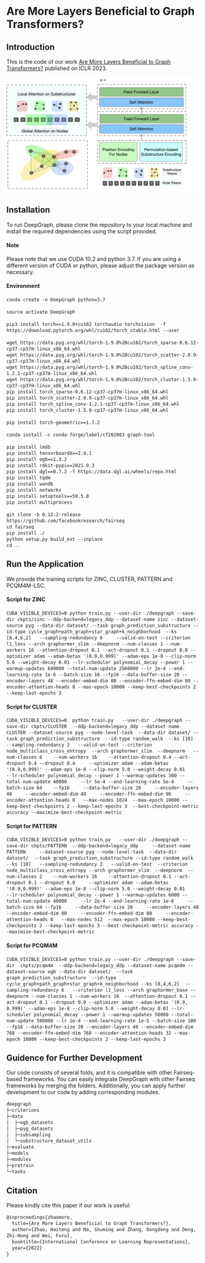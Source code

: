 # Are More Layers Beneficial to Graph Transformers?


## Introduction

This is the code of our work [Are More Layers Beneficial to Graph Transformers?](https://openreview.net/pdf?id=uagC-X9XMi8) published on ICLR 2023.
<div align=center>
<img src="https://github.com/zhao-ht/DeepGraph/blob/master/overview.png" width="600px">
</div>




## Installation
To run DeepGraph, please clone the repository to your local machine and install the required dependencies using the script provided.
#### Note
Please note that we use CUDA 10.2 and python 3.7. If you are using a different version of CUDA or python, please adjust the package version as necessary.
#### Environment
```
conda create -n DeepGraph python=3.7

source activate DeepGraph

pip3 install torch==1.9.0+cu102 torchaudio torchvision  -f https://download.pytorch.org/whl/cu102/torch_stable.html --user

wget https://data.pyg.org/whl/torch-1.9.0%2Bcu102/torch_sparse-0.6.12-cp37-cp37m-linux_x86_64.whl
wget https://data.pyg.org/whl/torch-1.9.0%2Bcu102/torch_scatter-2.0.9-cp37-cp37m-linux_x86_64.whl
wget https://data.pyg.org/whl/torch-1.9.0%2Bcu102/torch_spline_conv-1.2.1-cp37-cp37m-linux_x86_64.whl
wget https://data.pyg.org/whl/torch-1.9.0%2Bcu102/torch_cluster-1.5.9-cp37-cp37m-linux_x86_64.whl
pip install torch_sparse-0.6.12-cp37-cp37m-linux_x86_64.whl 
pip install torch_scatter-2.0.9-cp37-cp37m-linux_x86_64.whl  
pip install torch_spline_conv-1.2.1-cp37-cp37m-linux_x86_64.whl 
pip install torch_cluster-1.5.9-cp37-cp37m-linux_x86_64.whl 

pip install torch-geometric==1.7.2

conda install -c conda-forge/label/cf202003 graph-tool

pip install lmdb
pip install tensorboardX==2.4.1
pip install ogb==1.3.2
pip install rdkit-pypi==2021.9.3
pip install dgl==0.7.2 -f https://data.dgl.ai/wheels/repo.html
pip install tqdm
pip install wandb
pip install networkx
pip install setuptools==59.5.0
pip install multiprocess

git clone -b 0.12.2-release https://github.com/facebookresearch/fairseq
cd fairseq
pip install ./
python setup.py build_ext --inplace
cd ..

```


## Run the Application

We provide the training scripts for ZINC, CLUSTER, PATTERN and PCQM4M-LSC. 


#### Script for ZINC
```
CUDA_VISIBLE_DEVICES=0 python train.py --user-dir ./deepgraph --save-dir ckpts/zinc --ddp-backend=legacy_ddp --dataset-name zinc --dataset-source pyg --data-dir dataset/ --task graph_prediction_substructure --id-type cycle_graph+path_graph+star_graph+k_neighborhood  --ks [8,4,6,2]   --sampling-redundancy 6     --valid-on-test --criterion l1_loss --arch graphormer_slim --deepnorm --num-classes 1 --num-workers 16 --attention-dropout 0.1 --act-dropout 0.1 --dropout 0.0 --optimizer adam --adam-betas '(0.9,0.999)' --adam-eps 1e-8 --clip-norm 5.0 --weight-decay 0.01 --lr-scheduler polynomial_decay --power 1 --warmup-updates 640000 --total-num-update 2560000 --lr 2e-4 --end-learning-rate 1e-6 --batch-size 16 --fp16 --data-buffer-size 20 --encoder-layers 48 --encoder-embed-dim 80 --encoder-ffn-embed-dim 80 --encoder-attention-heads 8 --max-epoch 10000 --keep-best-checkpoints 2 --keep-last-epochs 3  

```

#### Script for CLUSTER

```
CUDA_VISIBLE_DEVICES=0  python train.py   --user-dir ./deepgraph --save-dir ckpts/CLUSTER  --ddp-backend=legacy_ddp --dataset-name CLUSTER --dataset-source pyg --node-level-task  --data-dir dataset/ --task graph_prediction_substructure  --id-type random_walk  --ks [10]    --sampling-redundancy 2   --valid-on-test --criterion node_multiclass_cross_entropy  --arch graphormer_slim  --deepnorm   --num-classes 6    --num-workers 16    --attention-dropout 0.4 --act-dropout 0.4 --dropout 0.4     --optimizer adam --adam-betas '(0.9,0.999)' --adam-eps 1e-8 --clip-norm 5.0 --weight-decay 0.01     --lr-scheduler polynomial_decay --power 1 --warmup-updates 300 --total-num-update 40000     --lr 5e-4 --end-learning-rate 5e-4     --batch-size 64    --fp16     --data-buffer-size 20     --encoder-layers 48     --encoder-embed-dim 48     --encoder-ffn-embed-dim 96     --encoder-attention-heads 8   --max-nodes 1024  --max-epoch 10000 --keep-best-checkpoints 2 --keep-last-epochs 3  --best-checkpoint-metric accuracy --maximize-best-checkpoint-metric 

```

#### Script for PATTERN

```
CUDA_VISIBLE_DEVICES=0 python train.py   --user-dir ./deepgraph --save-dir ckpts/PATTERN  --ddp-backend=legacy_ddp     --dataset-name PATTERN     --dataset-source pyg --node-level-task  --data-dir dataset/  --task graph_prediction_substructure --id-type random_walk   --ks [10]   --sampling-redundancy 2   --valid-on-test  --criterion node_multiclass_cross_entropy --arch graphormer_slim  --deepnorm  --num-classes 2    --num-workers 16    --attention-dropout 0.1 --act-dropout 0.1 --dropout 0.0     --optimizer adam --adam-betas '(0.9,0.999)' --adam-eps 1e-8 --clip-norm 5.0 --weight-decay 0.01     --lr-scheduler polynomial_decay --power 1 --warmup-updates 6000 --total-num-update 40000     --lr 2e-4 --end-learning-rate 1e-6     --batch-size 64 --fp16     --data-buffer-size 20     --encoder-layers 48     --encoder-embed-dim 80     --encoder-ffn-embed-dim 80     --encoder-attention-heads 8   --max-nodes 512  --max-epoch 10000 --keep-best-checkpoints 2 --keep-last-epochs 3 --best-checkpoint-metric accuracy --maximize-best-checkpoint-metric  

```

#### Script for PCQM4M
```
CUDA_VISIBLE_DEVICES=0 python train.py --user-dir ./deepgraph --save-dir  ckpts/pcqm4m  --ddp-backend=legacy_ddp --dataset-name pcqm4m --dataset-source ogb --data-dir dataset/  --task graph_prediction_substructure  --id-type cycle_graph+path_graph+star_graph+k_neighborhood --ks [8,4,6,2]  --sampling-redundancy 6   --criterion l1_loss --arch graphormer_base --deepnorm --num-classes 1 --num-workers 16  --attention-dropout 0.1 --act-dropout 0.1 --dropout 0.0 --optimizer adam --adam-betas '(0.9, 0.999)' --adam-eps 1e-8 --clip-norm 5.0 --weight-decay 0.01 --lr-scheduler polynomial_decay --power 1 --warmup-updates 50000 --total-num-update 500000 --lr 1e-4 --end-learning-rate 1e-5 --batch-size 100 --fp16 --data-buffer-size 20 --encoder-layers 48 --encoder-embed-dim 768 --encoder-ffn-embed-dim 768 --encoder-attention-heads 32 --max-epoch 10000 --keep-best-checkpoints 2 --keep-last-epochs 3 

```

## Guidence for Further Development

Our code consists of several folds, and it is compatible with other Fairseq-based frameworks. You can easily integrate DeepGraph with other Fairseq frameworks by merging the folders. Additionally, you can apply further development to our code by adding corresponding modules.
```
deepgraph
├─criterions
├─data
│  ├─ogb_datasets
│  ├─pyg_datasets
│  ├─subsampling
│  └─substructure_dataset_utils
├─evaluate
├─models
├─modules
├─pretrain
└─tasks
```


## Citation

Please kindly cite this paper if our work is useful:
```
@inproceedings{zhaomore,
  title={Are More Layers Beneficial to Graph Transformers?},
  author={Zhao, Haiteng and Ma, Shuming and Zhang, Dongdong and Deng, Zhi-Hong and Wei, Furu},
  booktitle={International Conference on Learning Representations},
  year={2022}
}
```

